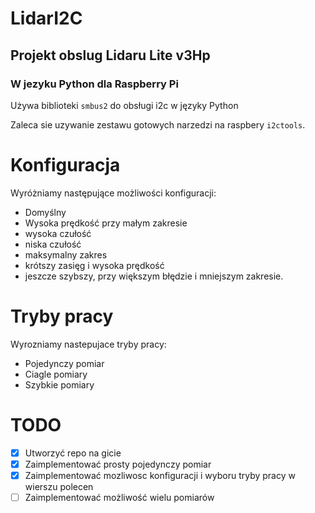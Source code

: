 # LidarI2C
## Projekt obslug Lidaru Lite v3Hp
### W jezyku Python dla Raspberry Pi

Używa biblioteki `smbus2` do obsługi i2c w języky Python

Zaleca sie uzywanie zestawu gotowych narzedzi na raspbery `i2ctools`.

# Konfiguracja
Wyróżniamy następujące możliwości konfiguracji:
- Domyślny
- Wysoka prędkość przy małym zakresie
- wysoka czułość
- niska czułość
- maksymalny zakres
- krótszy zasięg i wysoka prędkość
- jeszcze szybszy, przy większym błędzie i mniejszym zakresie.

# Tryby pracy
Wyrozniamy nastepujace tryby pracy:
- Pojedynczy pomiar
- Ciagle pomiary
- Szybkie pomiary

# TODO

- [x] Utworzyć repo na gicie
- [x] Zaimplementować prosty pojedynczy pomiar
- [X] Zaimplementować mozliwosc konfiguracji i wyboru tryby pracy w wierszu polecen
- [ ] Zaimplementować możliwość wielu pomiarów
